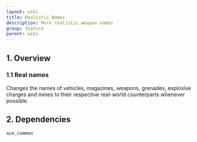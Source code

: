 ```yaml
---
layout: wiki
title: Realistic Names
description: More realistic weapon names
group: feature
parent: wiki
---
```


## 1. Overview

### 1.1 Real names
Changes the names of vehicles, magazines, weapons, grenades, explosive charges and mines to their respective real-world counterparts whenever possible.

## 2. Dependencies

`ace_common`
